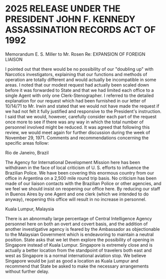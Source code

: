 # 2025 RELEASE UNDER THE PRESIDENT JOHN F. KENNEDY ASSASSINATION RECORDS ACT OF 1992

Memorandum E. S. Miller to Mr. Rosen
Re: EXPANSION OF FOREIGN LIAISON

I pointed out that there would be no possibility of our "doubling up" with Narcotics investigators, explaining that our functions and methods of operation are totally different and would actually be incompatible in some areas. I noted that our modest request had actually been scaled down before it was forwarded to State and that we had limited each office to a single Agent with only one Clerk-Stenographer. I referred to the detailed explanation for our request which had been furnished in our letter of 10/14/71 to Mr. Irwin and stated that we would not have made the request if we had not felt it fully justified and responsive to the President's instruction. I said that we would, however, carefully consider each part of the request once more to see if there was any way in which the total number of personnel involved might be reduced. It was agreed that following this review, we would meet again for further discussion during the week of November 29, 1971. Comments and recommendations concerning the specific areas follow:

Rio de Janeiro, Brazil

The Agency for International Development Mission here has been withdrawn in the face of local criticism of U. S. efforts to influence the Brazilian Police. We have been covering this enormous country from our office in Argentina on a 2,500 mile round trip basis. No criticism has been made of our liaison contacts with the Brazilian Police or other agencies, and we feel we should insist on reopening our office here. By reducing our staff in Buenos Aires by one Agent and one clerk (which we intended to do anyway), reopening this office will result in no increase in personnel.

Kuala Lumpur, Malaysia

There is an abnormally large percentage of Central Intelligence Agency personnel here on both an overt and covert basis, and the addition of another investigative agency is feared by the Ambassador as objectionable to the Malaysian Government which is endeavoring to maintain a neutral position. State asks that we let them explore the possibility of opening in Singapore instead of Kuala Lumpur. Singapore is extremely close and is actually a better location from the standpoint of travelers both east and west as Singapore is a normal international aviation stop. We believe Singapore would be just as good a location as Kuala Lumpur and recommend that State be asked to make the necessary arrangements without further delay.
